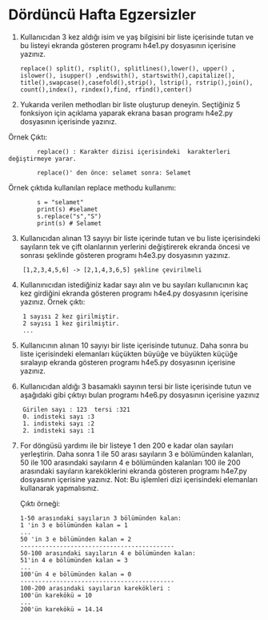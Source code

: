 # Dördüncü Hafta Egzersizler

1) Kullanıcıdan 3 kez aldığı isim ve yaş bilgisini bir liste içerisinde tutan ve bu listeyi ekranda gösteren programı h4e1.py dosyasının içerisine yazınız.


    ``` 
    replace() split(), rsplit(), splitlines(),lower(), upper() ,  
    islower(), isupper() ,endswith(), startswith(),capitalize(),   
    title(),swapcase(),casefold(),strip(), lstrip(), rstrip(),join(),
    count(),index(), rindex(),find, rfind(),center()
    ```
 2)   Yukarıda verilen methodları bir liste oluşturup deneyin.    Seçtiğiniz 5 fonksiyon için açıklama yaparak ekrana basan  programı h4e2.py dosyasının içerisinde yazınız.

Örnek Çıktı:

```
        replace() : Karakter dizisi içerisindeki  karakterleri değiştirmeye yarar.

        replace()' den önce: selamet sonra: Selamet

```
Örnek çıktıda kullanılan replace methodu kullanımı:
    
```
        s = "selamet"
        print(s) #selamet
        s.replace("s","S")
        print(s) # Selamet
```

3) Kullanıcıdan alınan 13 sayıyı bir liste içerinde tutan ve bu liste içerisindeki sayıların tek ve çift olanlarının yerlerini değiştirerek ekranda öncesi ve sonrası şeklinde gösteren programı h4e3.py dosyasının yazınız. 
```
    [1,2,3,4,5,6] -> [2,1,4,3,6,5] şekline çevirilmeli
```

4) Kullanınıcıdan istediğiniz kadar sayı alın ve bu sayıları kullanıcının kaç kez girdiğini ekranda gösteren programı h4e4.py dosyasının içerisine yazınız.
Örnek çıktı:
```
    1 sayısı 2 kez girilmiştir.
    2 sayısı 1 kez girilmiştir.
    ...
```


5) Kullanıcının alınan 10 sayıyı bir liste içerisinde tutunuz. Daha sonra bu liste içerisindeki elemanları küçükten büyüğe ve büyükten küçüğe sıralayıp ekranda gösteren programı h4e5.py dosyasının içerisine yazınız.

6) Kullanıcıdan aldığı 3 basamaklı sayının tersi bir liste içerisinde tutun ve aşağıdaki gibi çıktıyı bulan programı h4e6.py dosyasının içerisine yazınız

```
    Girilen sayı : 123  tersi :321
    0. indisteki sayı :3
    1. indisteki sayı :2
    2. indisteki sayı :1
```

7) For döngüsü yardımı ile bir listeye 1 den 200 e kadar olan sayıları yerleştirin. Daha sonra 1 ile 50 arası sayıların 3 e bölümünden kalanları, 50 ile 100 arasındaki sayıların 4 e bölümünden kalanları 100 ile 200 arasındaki sayıların kareköklerini ekranda gösteren programı h4e7.py dosyasının içerisine yazınız. Not: Bu işlemleri dizi içerisindeki elemanları kullanarak yapmalısınız.

    Çıktı örneği:
    ```
    1-50 arasındaki sayıların 3 bölümünden kalan:
    1 'in 3 e bölümünden kalan = 1
    ...
    50 'in 3 e bölümünden kalan = 2
    -------------------------------------------
    50-100 arasındaki sayıların 4 e bölümünden kalan:
    51'in 4 e bölümünden kalan = 3
    ...
    100'ün 4 e bölümünden kalan = 0
    -------------------------------------------
    100-200 arasındaki sayıların karekökleri :
    100'ün karekökü = 10
    ...
    200'ün karekökü = 14.14
    ```

